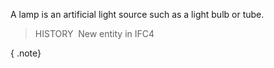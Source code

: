 ﻿A lamp is an artificial light source such as a light bulb or tube.

> HISTORY&nbsp; New entity in IFC4

{ .note}
>